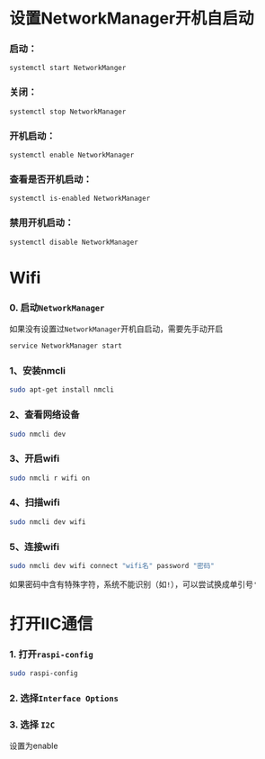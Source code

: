 # 设置NetworkManager开机自启动
### 启动：
```
systemctl start NetworkManger
```
### 关闭：
```
systemctl stop NetworkManager
```
### 开机启动：
```
systemctl enable NetworkManager
```
### 查看是否开机启动：
```
systemctl is-enabled NetworkManager
```
### 禁用开机启动：
```
systemctl disable NetworkManager
```

# Wifi

### 0. 启动`NetworkManager`
如果没有设置过`NetworkManager`开机自启动，需要先手动开启
```bash
service NetworkManager start
```
### 1、安装nmcli
```bash
sudo apt-get install nmcli
```
### 2、查看网络设备
```bash
sudo nmcli dev
```
### 3、开启wifi
```bash
sudo nmcli r wifi on
```
### 4、扫描wifi
```bash
sudo nmcli dev wifi
```
### 5、连接wifi
```bash
sudo nmcli dev wifi connect "wifi名" password "密码"
```
如果密码中含有特殊字符，系统不能识别（如`!`），可以尝试换成单引号`'`



# 打开IIC通信

### 1. 打开`raspi-config`
```bash
sudo raspi-config
```

### 2. 选择`Interface Options`

### 3. 选择 `I2C`
设置为enable